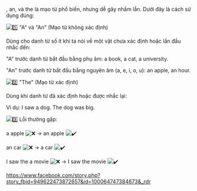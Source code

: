 , an, và the là mạo từ phổ biến, nhưng dễ gây nhầm lẫn. Dưới đây là cách sử dụng đúng:

![1️⃣](https://static.xx.fbcdn.net/images/emoji.php/v9/t7a/1/16/31_20e3.png) "A" và "An" (Mạo từ không xác định)

Dùng cho danh từ số ít khi ta nói về một vật chưa xác định hoặc lần đầu nhắc đến:

"A" trước danh từ bắt đầu bằng phụ âm: a book, a cat, a university.

"An" trước danh từ bắt đầu bằng nguyên âm (a, e, i, o, u): an apple, an hour.

![2️⃣](https://static.xx.fbcdn.net/images/emoji.php/v9/t99/1/16/32_20e3.png) "The" (Mạo từ xác định)

Dùng khi danh từ đã xác định hoặc được nhắc lại:

Ví dụ: I saw a dog. The dog was big.

![3️⃣](https://static.xx.fbcdn.net/images/emoji.php/v9/tb8/1/16/33_20e3.png) Lỗi thường gặp:

a apple ![❌](https://static.xx.fbcdn.net/images/emoji.php/v9/tdd/1/16/274c.png) → an apple ![✔️](https://static.xx.fbcdn.net/images/emoji.php/v9/t51/1/16/2714.png)

an car ![❌](https://static.xx.fbcdn.net/images/emoji.php/v9/tdd/1/16/274c.png) → a car ![✔️](https://static.xx.fbcdn.net/images/emoji.php/v9/t51/1/16/2714.png)

I saw the a movie ![❌](https://static.xx.fbcdn.net/images/emoji.php/v9/tdd/1/16/274c.png) → I saw the movie ![✔️](https://static.xx.fbcdn.net/images/emoji.php/v9/t51/1/16/2714.png)


https://www.facebook.com/story.php?story_fbid=949622473872657&id=100064747384673&_rdr